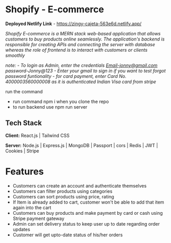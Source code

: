 # Shopify - E-commerce
**Deployed Netlify Link** - https://zingy-cajeta-563e6d.netlify.app/

*Shopify E-commerce is a MERN stack web-based application that allows customers to buy products online seamlessly. The application's backend is responsible for creating APIs and connecting the server with database whereas the role of frontend is to interact with customers or clients smoothly*

*note: - To login as Admin, enter the credentials Email-jonny@gmail.com password-Jonny@123
       - Enter your gmail to sign in if you want to test forgot password funtionality
       - for card payment, enter Card No. 4000003560000008 as it is authenticated Indian Visa card from stripe*

run the command 
- run command npm i when you clone the repo
- to run backend use npm run server

## Tech Stack

**Client:** React.js | Tailwind CSS 

**Server:** Node.js | Express.js | MongoDB | Passport | cors | Redis | JWT | Cookies | Stripe


# Features
- Customers can create an account and authenticate themselves
- Customers can filter products using categories
- Customers can sort products using price, rating
- If Item is already added to cart, customer won't be able to add that item again into the cart
- Customers can buy products and make payment by card or cash using Stripe payment gateway
- Admin can set delivery status to keep user up to date regarding order updates
- Customer will get upto-date status of his/her orders 


